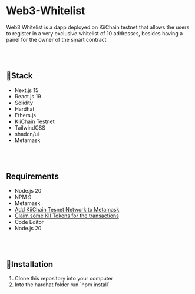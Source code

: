 # Web3-Whitelist
<p>Web3 Whitelist is a dapp deployed on KiiChain testnet that allows the users to register in a very exclusive whitelist of 10 addresses, besides having a panel for the owner of the smart contract</p>
<br/>
<br/>
<h2>🤖Stack</h2>
<ul>
  <li>Next.js 15</li>
  <li>React.js 19</li>
  <li>Solidity</li>
  <li>Hardhat</li>
  <li>Ethers.js</li>
  <li>KiiChain Testnet</li>
  <li>TailwindCSS</li>
  <li>shadcn/ui</li>
  <li>Metamask</li>
</ul>
<br/>
<br/>
<h2>Requirements</h2>
<ul>
  <li>Node.js 20</li>
  <li>NPM 9</li>
  <li>Metamask</li>
  <li><a href="https://docs.kiiglobal.io/docs/learn/getting-started/connect-wallet-to-explorer-app" target="_blank">Add KiiChain Tesnet Network to Metamask</a></li>
  <li><a href="https://app.kiichain.io/faucet" target="_blank">Claim some KII Tokens for the transactions</a></li>
  <li>Code Editor</li>
  <li>Node.js 20</li>
</ul>
<br/>
<br/>
<h2>🧩Installation</h2>
<ol>
  <li>Clone this repository into your computer</li>
  <li>Into the hardhat folder run `npm install`</li>
  
</ol>


